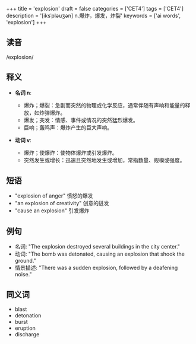 +++
title = 'explosion'
draft = false
categories = ['CET4']
tags = ['CET4']
description = '[iksˈpləuʒən] n.爆炸，爆发，炸裂'
keywords = ['ai words', 'explosion']
+++

## 读音
/explosion/  

## 释义
- **名词 n**:
  - 爆炸；爆裂：急剧而突然的物理或化学反应，通常伴随有声响和能量的释放，如炸弹爆炸。
  - 爆发；突发：情感、事件或情况的突然猛烈爆发。
  - 巨响；轰鸣声：爆炸产生的巨大声响。

- **动词 v**:
  - 爆炸；使爆炸：使物体爆炸或引发爆炸。
  - 突然发生或增长：迅速且突然地发生或增加，常指数量、规模或强度。

## 短语
- "explosion of anger" 愤怒的爆发
- "an explosion of creativity" 创意的迸发
- "cause an explosion" 引发爆炸

## 例句
- 名词: "The explosion destroyed several buildings in the city center."
- 动词: "The bomb was detonated, causing an explosion that shook the ground."
- 情景描述: "There was a sudden explosion, followed by a deafening noise."

## 同义词
- blast
- detonation
- burst
- eruption
- discharge
